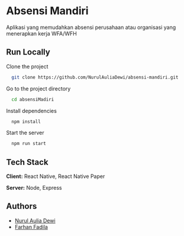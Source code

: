
# Absensi Mandiri

Aplikasi yang memudahkan absensi perusahaan atau organisasi yang menerapkan kerja WFA/WFH



## Run Locally

Clone the project

```bash
  git clone https://github.com/NurulAuliaDewi/absensi-mandiri.git
```

Go to the project directory

```bash
  cd absensiMadiri
```

Install dependencies

```bash
  npm install
```

Start the server

```bash
  npm run start
```


## Tech Stack

**Client:** React Native, React Native Paper

**Server:** Node, Express


## Authors

- [Nurul Aulia Dewi](https://github.com/NurulAuliaDewi/)
- [Farhan Fadila](https://github.com/inipunyaku/)

